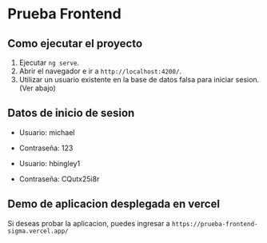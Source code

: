 # Prueba Frontend

## Como ejecutar el proyecto

1. Ejecutar `ng serve`. 
2. Abrir el navegador e ir a `http://localhost:4200/`.
3. Utilizar un usuario existente en la base de datos falsa para iniciar sesion. (Ver abajo)

## Datos de inicio de sesion

- Usuario: michael
- Contraseña: 123

- Usuario: hbingley1
- Contraseña: CQutx25i8r

## Demo de aplicacion desplegada en vercel

Si deseas probar la aplicacion, puedes ingresar a `https://prueba-frontend-sigma.vercel.app/`
